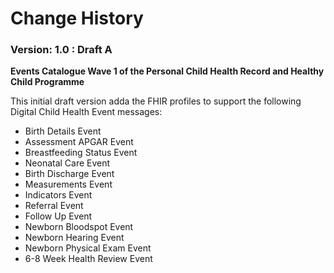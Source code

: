 # Change History #


### Version: 1.0 : Draft A #

**Events Catalogue Wave 1 of the Personal Child Health Record and Healthy Child Programme**

This initial draft version adda the FHIR profiles to support the following Digital Child Health Event messages:

- Birth Details Event
- Assessment APGAR Event
- Breastfeeding Status Event
- Neonatal Care Event
- Birth Discharge Event
- Measurements Event
- Indicators Event
- Referral Event
- Follow Up Event
- Newborn Bloodspot Event
- Newborn Hearing Event
- Newborn Physical Exam Event
- 6-8 Week Health Review Event






